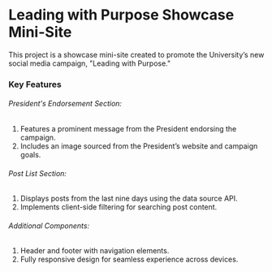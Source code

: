 # Leading with Purpose Showcase Mini-Site

This project is a showcase mini-site created to promote the University’s new social media campaign, "Leading with Purpose."

###  Key Features

###### President's Endorsement Section:

1. Features a prominent message from the President endorsing the campaign.
2. Includes an image sourced from the President’s website and campaign goals.

###### Post List Section:

1. Displays posts from the last nine days using the data source API.
2. Implements client-side filtering for searching post content.

###### Additional Components:

1. Header and footer with navigation elements.
2. Fully responsive design for seamless experience across devices.
